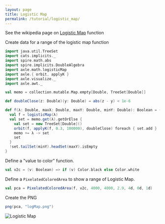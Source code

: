 ```yaml
---
layout: page
title: Logistic Map
permalink: /tutorial/logistic_map/
---
```


See the wikipedia page on [Logistic Map](https://en.wikipedia.org/wiki/Logistic_map) function

Create data for a range of the logistic map function

```scala mdoc:silent
import java.util.TreeSet
import cats.implicits._
import spire.math.abs
import spire.implicits.DoubleAlgebra
import axle.math.logisticMap
import axle.{ orbit, applyK }
import axle.visualize._
import axle.awt._
```

```scala mdoc
val memo = collection.mutable.Map.empty[Double, TreeSet[Double]]

def doubleClose(z: Double)(y: Double) = abs(z - y) < 1e-6

def f(λ: Double, maxX: Double, maxY: Double, minY: Double): Boolean = {
  val f = logisticMap(λ)
  val set = memo.get(λ).getOrElse {
    val set = new TreeSet[Double]()
    orbit(f, applyK(f, 0.3, 100000), doubleClose) foreach { set.add }
    memo += λ -> set
    set
  }
  !set.tailSet(minY).headSet(maxY).isEmpty
}
```

Define a "value to color" function.

```scala mdoc
val v2c = (v: Boolean) => if (v) Color.black else Color.white
```

Define a `PixelatedColoredArea` to show a range of Logistic Map.

```scala mdoc
val pca = PixelatedColoredArea(f, v2c, 4000, 4000, 2.9, 4d, 0d, 1d)
```

Create the PNG

```scala mdoc
png(pca, "logMap.png")
```

![Logistic Map](/tutorial/images/logMap.png)
